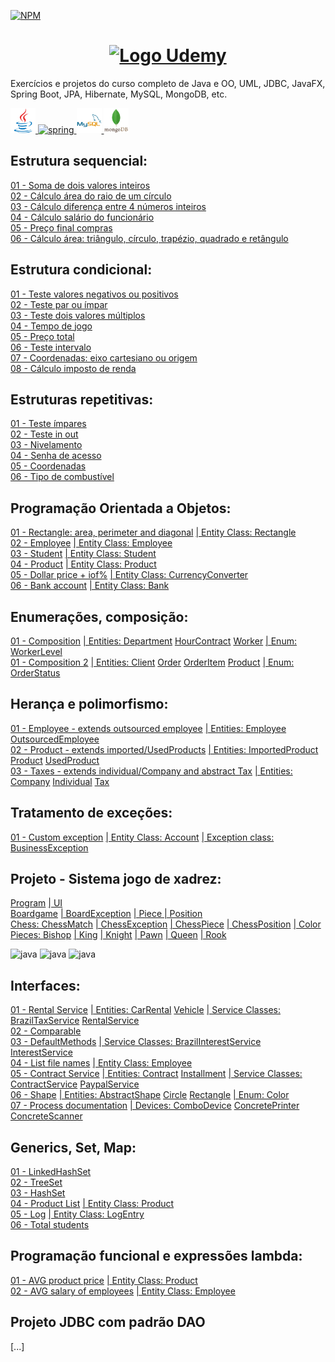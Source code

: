 [![NPM](https://img.shields.io/npm/l/react)](https://github.com/jnorgini/Java_POO-Projetos/blob/master/licence)  

<h1 align="center"><a href="https://web.dio.me/track/orange-tech/"><img src="https://s.udemycdn.com/meta/default-meta-image-v2.png" alt="Logo Udemy" width=400""/></a> <br /> </h1> 



Exercícios e projetos do curso completo de Java e OO, UML, JDBC, JavaFX, Spring Boot, JPA, Hibernate, MySQL, MongoDB, etc. 

<p align="left"> <a href="https://www.java.com" target="_blank" rel="noreferrer"> 
<img src="https://raw.githubusercontent.com/devicons/devicon/master/icons/java/java-original.svg" alt="java" width="40" height="40"/> </a> 
<a href="https://www.mongodb.com/" target="_blank" rel="noreferrer"> 
<a href="https://spring.io/" target="_blank" rel="noreferrer"> 
<img src="https://www.vectorlogo.zone/logos/springio/springio-icon.svg" alt="spring" width="40" height="40"/> </a>
<a href="https://www.mysql.com/" target="_blank" rel="noreferrer"> 
<img src="https://raw.githubusercontent.com/devicons/devicon/master/icons/mysql/mysql-original-wordmark.svg" alt="mysql" width="40" height="40"/> </a> 
<img src="https://raw.githubusercontent.com/devicons/devicon/master/icons/mongodb/mongodb-original-wordmark.svg" alt="mongodb" width="40" height="40"/> </a> 
 </p>

## Estrutura sequencial:
[01 - Soma de dois valores inteiros](https://github.com/jnorgini/estrutura_sequencial-Java/blob/master/src/estrutura_sequencial/E1.java)<br/>
[02 - Cálculo área do raio de um círculo](https://github.com/jnorgini/estrutura_sequencial-Java/blob/master/src/estrutura_sequencial/E2.java)<br/>
[03 - Cálculo diferença entre 4 números inteiros](https://github.com/jnorgini/estrutura_sequencial-Java/blob/master/src/estrutura_sequencial/E3.java)<br/>
[04 - Cálculo salário do funcionário](https://github.com/jnorgini/estrutura_sequencial-Java/blob/master/src/estrutura_sequencial/E4.java)<br/>
[05 - Preço final compras](https://github.com/jnorgini/estrutura_sequencial-Java/blob/master/src/estrutura_sequencial/E5.java)<br/>
[06 - Cálculo área: triângulo, círculo, trapézio, quadrado e retângulo](https://github.com/jnorgini/estrutura_sequencial-Java/blob/master/src/estrutura_sequencial/E6.java)<br/>



## Estrutura condicional:

[01 - Teste valores negativos ou positivos](https://github.com/jnorgini/estrutura_condicional-Java/blob/master/src/estrutura_condicional/E1.java)<br />
[02 - Teste par ou ímpar](https://github.com/jnorgini/estrutura_condicional-Java/blob/master/src/estrutura_condicional/E2.java)<br />
[03 - Teste dois valores múltiplos](https://github.com/jnorgini/estrutura_condicional-Java/blob/master/src/estrutura_condicional/E3.java)<br />
[04 - Tempo de jogo](https://github.com/jnorgini/estrutura_condicional-Java/blob/master/src/estrutura_condicional/E4.java)<br />
[05 - Preço total](https://github.com/jnorgini/estrutura_condicional-Java/blob/master/src/estrutura_condicional/E5.java)<br />
[06 - Teste intervalo](https://github.com/jnorgini/estrutura_condicional-Java/blob/master/src/estrutura_condicional/E6.java)<br />
[07 - Coordenadas: eixo cartesiano ou origem](https://github.com/jnorgini/estrutura_condicional-Java/blob/master/src/estrutura_condicional/E7.java)<br />
[08 - Cálculo imposto de renda](https://github.com/jnorgini/estrutura_condicional-Java/blob/master/src/estrutura_condicional/E8.java)<br />

## Estruturas repetitivas:
[01 - Teste ímpares](https://github.com/jnorgini/estrutura_repetitiva-Java/blob/master/src/here/E1.java)<br />
[02 - Teste in out](https://github.com/jnorgini/estrutura_repetitiva-Java/blob/master/src/here/E2.java)<br />
[03 - Nivelamento](https://github.com/jnorgini/estrutura_repetitiva-Java/blob/master/src/here/E3.java)<br />
[04 - Senha de acesso](https://github.com/jnorgini/estrutura_repetitiva-Java/blob/master/src/loopings/E1.java)<br />
[05 - Coordenadas](https://github.com/jnorgini/estrutura_repetitiva-Java/blob/master/src/loopings/E2.java)<br />
[06 - Tipo de combustível](https://github.com/jnorgini/estrutura_repetitiva-Java/blob/master/src/loopings/E3.java)<br />

## Programação Orientada a Objetos:
[01 - Rectangle: area, perimeter and diagonal](https://github.com/jnorgini/POO-Java/blob/master/src/application/E1.java)
[| Entity Class: Rectangle](https://github.com/jnorgini/POO-Java/blob/master/src/entities/Rectangle.java)<br />
[02 - Employee](https://github.com/jnorgini/POO-Java/blob/master/src/application/E2.java)
[| Entity Class: Employee](https://github.com/jnorgini/POO-Java/blob/master/src/entities/Employee.java)<br />
[03 - Student](https://github.com/jnorgini/POO-Java/blob/master/src/application/E3.java)
[| Entity Class: Student](https://github.com/jnorgini/POO-Java/blob/master/src/entities/Student.java)<br />
[04 - Product](https://github.com/jnorgini/POO-Java/blob/master/src/application/E4.java)
[| Entity Class: Product](https://github.com/jnorgini/POO-Java/blob/master/src/entities/Product.java)<br />
[05 - Dollar price + iof%](https://github.com/jnorgini/POO-Java/blob/master/src/application/E5.java)
[| Entity Class: CurrencyConverter](https://github.com/jnorgini/POO-Java/blob/master/src/entities/CurrencyConverter.java)<br />
[06 - Bank account](https://github.com/jnorgini/POO-Java/blob/master/src/application/E6.java)
[| Entity Class: Bank](https://github.com/jnorgini/POO-Java/blob/master/src/entities/Bank.java)<br />

## Enumerações, composição:
[01 - Composition](https://github.com/jnorgini/enum_composer-Java/blob/master/src/application/E1.java)
[| Entities: Department](https://github.com/jnorgini/enum_composer-Java/blob/master/src/entities/Department.java)
[HourContract](https://github.com/jnorgini/enum_composer-Java/blob/master/src/entities/HourContract.java)
[Worker](https://github.com/jnorgini/enum_composer-Java/blob/master/src/entities/Worker.java)
[| Enum: WorkerLevel](https://github.com/jnorgini/enum_composer-Java/blob/master/src/enums/WorkerLevel.java)<br />
[01 - Composition 2](https://github.com/jnorgini/enum_composer-Java/blob/master/src/application/E2.java)
[| Entities: Client](https://github.com/jnorgini/enum_composer-Java/blob/master/src/entities/Client.java)
[Order](https://github.com/jnorgini/enum_composer-Java/blob/master/src/entities/Order.java)
[OrderItem](https://github.com/jnorgini/enum_composer-Java/blob/master/src/entities/OrderItem.java)
[Product](https://github.com/jnorgini/enum_composer-Java/blob/master/src/entities/Product.java)
[| Enum: OrderStatus](https://github.com/jnorgini/enum_composer-Java/blob/master/src/enums/OrderStatus.java)<br />

## Herança e polimorfismo:
[01 - Employee - extends outsourced employee](https://github.com/jnorgini/heranca_e_polimorfismo-Java/blob/master/src/model/application/Program.java)
[| Entities: Employee](https://github.com/jnorgini/heranca_e_polimorfismo-Java/blob/master/src/model/entities/Employee.java)
[OutsourcedEmployee](https://github.com/jnorgini/heranca_e_polimorfismo-Java/blob/master/src/model/entities/OutsourcedEmployee.java)<br />
[02 - Product - extends imported/UsedProducts](https://github.com/jnorgini/heranca_e_polimorfismo-Java/blob/master/src/model/application/Program2.java)
[| Entities: ImportedProduct](https://github.com/jnorgini/heranca_e_polimorfismo-Java/blob/master/src/model/entities/ImportedProduct.java)
[Product](https://github.com/jnorgini/heranca_e_polimorfismo-Java/blob/master/src/model/entities/Product.java)
[UsedProduct](https://github.com/jnorgini/heranca_e_polimorfismo-Java/blob/master/src/model/entities/UsedProduct.java)<br />
[03 - Taxes - extends individual/Company and abstract Tax](https://github.com/jnorgini/heranca_e_polimorfismo-Java/blob/master/src/model/application/Program3.java)
[| Entities: Company](https://github.com/jnorgini/heranca_e_polimorfismo-Java/blob/master/src/model/entities/Company.java)
[Individual](https://github.com/jnorgini/heranca_e_polimorfismo-Java/blob/master/src/model/entities/Individual.java)
[Tax](https://github.com/jnorgini/heranca_e_polimorfismo-Java/blob/master/src/model/entities/Tax.java)<br />

## Tratamento de exceções:
[01 - Custom exception](https://github.com/jnorgini/throw_exception-Java/blob/master/src/source/E1.java)
[| Entity Class: Account](https://github.com/jnorgini/throw_exception-Java/blob/master/src/source/entities/Account.java)
[| Exception class: BusinessException](https://github.com/jnorgini/throw_exception-Java/blob/master/src/source/exceptions/BusinessException.java)<br />

## Projeto - Sistema jogo de xadrez:
[Program](https://github.com/jnorgini/chess-system-java/blob/master/src/application/Program.java)
[| UI](https://github.com/jnorgini/chess-system-java/blob/master/src/application/UI.java)<br />
[Boardgame](https://github.com/jnorgini/chess-system-java/blob/master/src/boardgame/Board.java)
[| BoardException](https://github.com/jnorgini/chess-system-java/blob/master/src/boardgame/BoardException.java)
[| Piece ](https://github.com/jnorgini/chess-system-java/blob/master/src/boardgame/Piece.java)
[| Position](https://github.com/jnorgini/chess-system-java/blob/master/src/boardgame/Position.java)<br />
[Chess: ChessMatch](https://github.com/jnorgini/chess-system-java/blob/master/src/chess/ChessMatch.java)
[| ChessException](https://github.com/jnorgini/chess-system-java/blob/master/src/chess/ChessException.java)
[| ChessPiece](https://github.com/jnorgini/chess-system-java/blob/master/src/chess/ChessPiece.java)
[| ChessPosition](https://github.com/jnorgini/chess-system-java/blob/master/src/chess/ChessPosition.java)
[| Color](https://github.com/jnorgini/chess-system-java/blob/master/src/chess/Color.java)<br />
[Pieces: Bishop](https://github.com/jnorgini/chess-system-java/blob/master/src/chess/pieces/Bishop.java)
[| King](https://github.com/jnorgini/chess-system-java/blob/master/src/chess/pieces/King.java)
[| Knight](https://github.com/jnorgini/chess-system-java/blob/master/src/chess/pieces/Knight.java)
[| Pawn](https://github.com/jnorgini/chess-system-java/blob/master/src/chess/pieces/Pawn.java)
[| Queen](https://github.com/jnorgini/chess-system-java/blob/master/src/chess/pieces/Queen.java)
[| Rook](https://github.com/jnorgini/chess-system-java/blob/master/src/chess/pieces/Rook.java)<br />


<img src="https://user-images.githubusercontent.com/114461353/210179792-504da87c-2a1a-4753-a548-9c2633246b27.png" alt="java" width="200" height="220"/> </a> 
<img src="https://user-images.githubusercontent.com/114461353/210179794-0323c1b6-0fe3-4631-b0af-563cb60fd52f.png" alt="java" width="200" height="220"/> </a> 
<img src="https://user-images.githubusercontent.com/114461353/210179795-d56c232d-eed0-44dd-842d-51dba03190f4.png" alt="java" width="200" height="220"/> </a> 




## Interfaces:
[01 - Rental Service](https://github.com/jnorgini/Interfaces-Java/blob/master/src/interfaces/Aula1.java)
[| Entities: CarRental](https://github.com/jnorgini/Interfaces-Java/blob/master/src/model/entities/CarRental.java)
[Vehicle](https://github.com/jnorgini/Interfaces-Java/blob/master/src/model/entities/Vehicle.java)
[| Service Classes: BrazilTaxService](https://github.com/jnorgini/Interfaces-Java/blob/master/src/model/services/BrazilTaxService.java)
[RentalService](https://github.com/jnorgini/Interfaces-Java/blob/master/src/model/services/RentalService.java)<br />
[02 - Comparable](https://github.com/jnorgini/Interfaces-Java/blob/master/src/interfaces/Comparable_aula.java)<br />
[03 - DefaultMethods](https://github.com/jnorgini/Interfaces-Java/blob/master/src/interfaces/DefaultMethods.java)
[| Service Classes: BrazilInterestService](https://github.com/jnorgini/Interfaces-Java/blob/master/src/model/services/BrazilInterestService.java)
[InterestService](https://github.com/jnorgini/Interfaces-Java/blob/master/src/model/services/InterestService.java)<br />
[04 - List file names](https://github.com/jnorgini/Interfaces-Java/blob/master/src/interfaces/Lista_arquivo_nomes.java)
[| Entity Class: Employee](https://github.com/jnorgini/Interfaces-Java/blob/master/src/model/entities/Employee.java)<br />
[05 - Contract Service](https://github.com/jnorgini/Interfaces-Java/blob/master/src/interfaces/Program.java)
[| Entities: Contract](https://github.com/jnorgini/Interfaces-Java/blob/master/src/model/entities/Contract.java)
[Installment](https://github.com/jnorgini/Interfaces-Java/blob/master/src/model/entities/Installment.java)
[| Service Classes: ContractService](https://github.com/jnorgini/Interfaces-Java/blob/master/src/model/services/ContractService.java)
[PaypalService](https://github.com/jnorgini/Interfaces-Java/blob/master/src/model/services/PaypalService.java)<br />
[06 - Shape](https://github.com/jnorgini/Interfaces-Java/blob/master/src/interfaces/Program0.java)
[| Entities: AbstractShape](https://github.com/jnorgini/Interfaces-Java/blob/master/src/model/entities/AbstractShape.java)
[Circle](https://github.com/jnorgini/Interfaces-Java/blob/master/src/model/entities/Circle.java)
[Rectangle](https://github.com/jnorgini/Interfaces-Java/blob/master/src/model/entities/Rectangle.java)
[| Enum: Color](https://github.com/jnorgini/Interfaces-Java/blob/master/src/model/enums/Color.java)<br />
[07 - Process documentation](https://github.com/jnorgini/Interfaces-Java/blob/master/src/interfaces/Program1.java)
[| Devices: ComboDevice](https://github.com/jnorgini/Interfaces-Java/blob/master/src/model/devices/ComboDevice.java)
[ConcretePrinter](https://github.com/jnorgini/Interfaces-Java/blob/master/src/model/devices/ConcretePrinter.java)
[ConcreteScanner](https://github.com/jnorgini/Interfaces-Java/blob/master/src/model/devices/ConcreteScanner.java)<br />

## Generics, Set, Map:
[01 - LinkedHashSet](https://github.com/jnorgini/generics_set_map-Java/blob/master/src/generics_set_map/Aula6.java)<br />
[02 - TreeSet](https://github.com/jnorgini/generics_set_map-Java/blob/master/src/generics_set_map/Aula6_parte_2.java)<br />
[03 - HashSet](https://github.com/jnorgini/generics_set_map-Java/blob/master/src/generics_set_map/Aula7.java)<br />
[04 - Product List](https://github.com/jnorgini/generics_set_map-Java/blob/master/src/generics_set_map/Aula8.java)
[| Entity Class: Product](https://github.com/jnorgini/generics_set_map-Java/blob/master/src/entities/Product2.java)<br />
[05 - Log](https://github.com/jnorgini/generics_set_map-Java/blob/master/src/generics_set_map/E1.java)
[| Entity Class: LogEntry](https://github.com/jnorgini/generics_set_map-Java/blob/master/src/entities/LogEntry.java)<br />
[06 - Total students](https://github.com/jnorgini/generics_set_map-Java/blob/master/src/generics_set_map/E2.java)<br />

## Programação funcional e expressões lambda:
[01 - AVG product price](https://github.com/jnorgini/program.-funcional_expressoes_lambda-Java/blob/master/src/application/E1.java)
[| Entity Class: Product](https://github.com/jnorgini/program.-funcional_expressoes_lambda-Java/blob/master/src/entities/Product.java)<br />
[02 - AVG salary of employees](https://github.com/jnorgini/program.-funcional_expressoes_lambda-Java/blob/master/src/application/E2.java)
[| Entity Class: Employee](https://github.com/jnorgini/program.-funcional_expressoes_lambda-Java/blob/master/src/entities/Employee.java)<br />

## Projeto JDBC com padrão DAO
[...]
